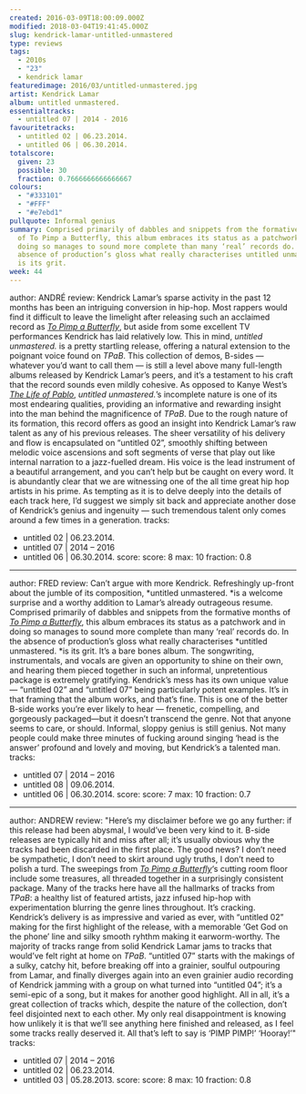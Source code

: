 ```yaml
---
created: 2016-03-09T18:00:09.000Z
modified: 2018-03-04T19:41:45.000Z
slug: kendrick-lamar-untitled-unmastered
type: reviews
tags:
  - 2010s
  - "23"
  - kendrick lamar
featuredimage: 2016/03/untitled-unmastered.jpg
artist: Kendrick Lamar
album: untitled unmastered.
essentialtracks:
  - untitled 07 | 2014 - 2016
favouritetracks:
  - untitled 02 | 06.23.2014.
  - untitled 06 | 06.30.2014.
totalscore:
  given: 23
  possible: 30
  fraction: 0.7666666666666667
colours:
  - "#333101"
  - "#FFF"
  - "#e7ebd1"
pullquote: Informal genius
summary: Comprised primarily of dabbles and snippets from the formative months
  of To Pimp a Butterfly, this album embraces its status as a patchwork and in
  doing so manages to sound more complete than many ‘real’ records do. In the
  absence of production’s gloss what really characterises untitled unmastered.
  is its grit.
week: 44
---
```

author: ANDRÉ
review: Kendrick Lamar’s sparse activity in the past 12 months has been an
  intriguing conversion in hip-hop. Most rappers would find it difficult to
  leave the limelight after releasing such an acclaimed record as *[To Pimp a
  Butterfly](<http://audioxide.com/reviews/to-pimp-a-butterfly/>)*, but aside
  from some excellent TV performances Kendrick has laid relatively low. This in
  mind, *untitled unmastered.* is a pretty startling release, offering a natural
  extension to the poignant voice found on *TPaB*. This collection of demos,
  B-sides — whatever you’d want to call them — is still a level above many
  full-length albums released by Kendrick Lamar’s peers, and it’s a testament to
  his craft that the record sounds even mildly cohesive. As opposed to Kanye
  West’s *[The Life of
  Pablo](<http://audioxide.com/reviews/the-life-of-pablo/>)*, *untitled
  unmastered.*’s incomplete nature is one of its most endearing
  qualities, providing an informative and rewarding insight into the man behind
  the magnificence of *TPaB*. Due to the rough nature of its formation, this
  record offers as good an insight into Kendrick Lamar’s raw talent as any of
  his previous releases. The sheer versatility of his delivery and flow is
  encapsulated on “untitled 02”, smoothly shifting between melodic voice
  ascensions and soft segments of verse that play out like internal narration to
  a jazz-fuelled dream. His voice is the lead instrument of a
  beautiful arrangement, and you can’t help but be caught on every word. It is
  abundantly clear that we are witnessing one of the all time great hip hop
  artists in his prime. As tempting as it is to delve deeply into the details of
  each track here, I’d suggest we simply sit back and appreciate another dose of
  Kendrick’s genius and ingenuity — such tremendous talent only comes around a
  few times in a generation.
tracks:
  - untitled 02 | 06.23.2014.
  - ­untitled 07 | 2014 – 2016
  - ­untitled 06 | 06.30.2014.
score:
  score: 8
  max: 10
  fraction: 0.8
---
author: FRED
review: Can’t argue with more Kendrick. Refreshingly up-front about the jumble
  of its composition, *untitled unmastered. *is a welcome surprise and a worthy
  addition to Lamar’s already outrageous resume. Comprised primarily of dabbles
  and snippets from the formative months of *[To Pimp a
  Butterfly](<http://audioxide.com/reviews/to-pimp-a-butterfly/>)*, this album
  embraces its status as a patchwork and in doing so manages to sound more
  complete than many ‘real’ records do. In the absence of production’s gloss
  what really characterises *untitled unmastered. *is its grit. It’s a bare
  bones album. The songwriting, instrumentals, and vocals are given an
  opportunity to shine on their own, and hearing them pieced together in such an
  informal, unpretentious package is extremely gratifying. Kendrick’s mess has
  its own unique value — “untitled 02” and “untitled 07” being particularly
  potent examples. It’s in that framing that the album works, and that’s fine.
  This is one of the better B-side works you’re ever likely to hear — frenetic,
  compelling, and gorgeously packaged—but it doesn’t transcend the genre. Not
  that anyone seems to care, or should. Informal, sloppy genius is still genius.
  Not many people could make three minutes of fucking around singing ‘head is
  the answer’ profound and lovely and moving, but Kendrick’s a talented man.
tracks:
  - untitled 07 | 2014 – 2016
  - ­untitled 08 | 09.06.2014.
  - ­untitled 06 | 06.30.2014.
score:
  score: 7
  max: 10
  fraction: 0.7
---
author: ANDREW
review: "Here’s my disclaimer before we go any further: if this release had been
  abysmal, I would’ve been very kind to it. B-side releases are typically hit
  and miss after all; it’s usually obvious why the tracks had been discarded in
  the first place. The good news? I don’t need be sympathetic, I don’t need to
  skirt around ugly truths, I don’t need to polish a turd. The sweepings from
  *[To Pimp a Butterfly](<http://audioxide.com/reviews/to-pimp-a-butterfly/>)*‘s
  cutting room floor include some treasures, all threaded together in a
  surprisingly consistent package. Many of the tracks here have all the
  hallmarks of tracks from *TPaB*: a healthy list of featured artists, jazz
  infused hip-hop with experimentation blurring the genre lines throughout. It’s
  cracking. Kendrick’s delivery is as impressive and varied as ever, with
  “untitled 02” making for the first highlight of the release, with a memorable
  ‘Get God on the phone’ line and silky smooth ryhthm making it earworm-worthy.
  The majority of tracks range from solid Kendrick Lamar jams to tracks that
  would’ve felt right at home on *TPaB*. “untitled 07” starts with the makings
  of a sulky, catchy hit, before breaking off into a grainier, soulful
  outpouring from Lamar, and finally diverges again into an even grainier audio
  recording of Kendrick jamming with a group on what turned into “untitled 04”;
  it’s a semi-epic of a song, but it makes for another good highlight. All in
  all, it’s a great collection of tracks which, despite the nature of the
  collection, don’t feel disjointed next to each other. My only real
  disappointment is knowing how unlikely it is that we’ll see anything here
  finished and released, as I feel some tracks really deserved it. All that’s
  left to say is ‘PIMP PIMP!’ ‘Hooray!’"
tracks:
  - untitled 07 | 2014 – 2016
  - ­untitled 02 | 06.23.2014.
  - ­untitled 03 | 05.28.2013.
score:
  score: 8
  max: 10
  fraction: 0.8
